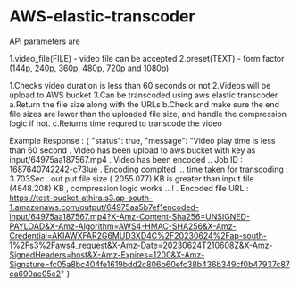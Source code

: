 # AWS-elastic-transcoder

API parameters are 

1.video_file(FILE) - video file can be accepted
2.preset(TEXT)  - form factor (144p, 240p, 360p, 480p, 720p and 1080p) 

1.Checks video duration is less than 60 seconds or not 
2.Videos will be upload to AWS bucket
3.Can be transcoded using aws elastic transcoder 
  a.Return the file size along with the URLs
  b.Check and make sure the end file sizes are lower than the uploaded file size, and handle the compression logic if not.
  c.Returns time requred to transcode the video


Example Response : 
{
    "status": true,
    "message": "Video play time is less than 60 second . Video has been upload to aws bucket with key as input/64975aa187567.mp4 . Video has been encoded .. Job ID : 1687640742242-c73lue . Encoding complted ... time taken for transcoding : 3.703Sec   . out put file size ( 2055.077) KB   is greater than input file (4848.208) KB , compression logic  works ...!  .  Encoded file URL : https://test-bucket-athira.s3.ap-south-1.amazonaws.com/output/64975aa5b7ef1encoded-input/64975aa187567.mp4?X-Amz-Content-Sha256=UNSIGNED-PAYLOAD&X-Amz-Algorithm=AWS4-HMAC-SHA256&X-Amz-Credential=AKIAWXFAR2G6MUD3XD4C%2F20230624%2Fap-south-1%2Fs3%2Faws4_request&X-Amz-Date=20230624T210608Z&X-Amz-SignedHeaders=host&X-Amz-Expires=1200&X-Amz-Signature=fc05a8bc404fe1619bdd2c806b60efc38b436b349cf0b47937c87ca690ae05e2"
}
